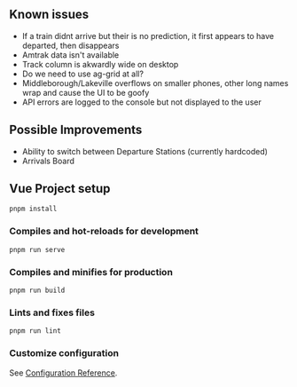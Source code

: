 ## Known issues
* If a train didnt arrive but their is no prediction, it first appears to have departed, then disappears
* Amtrak data isn't available
* Track column is akwardly wide on desktop
* Do we need to use ag-grid at all?
* Middleborough/Lakeville overflows on smaller phones, other long names wrap and cause the UI to be goofy
* API errors are logged to the console but not displayed to the user
## Possible Improvements
* Ability to switch between Departure Stations (currently hardcoded)
* Arrivals Board



## Vue Project setup
```
pnpm install
```

### Compiles and hot-reloads for development
```
pnpm run serve
```

### Compiles and minifies for production
```
pnpm run build
```

### Lints and fixes files
```
pnpm run lint
```

### Customize configuration
See [Configuration Reference](https://cli.vuejs.org/config/).
